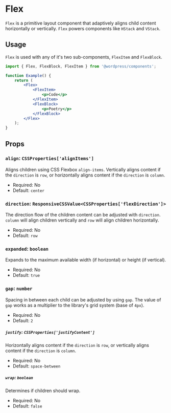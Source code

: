 # Flex

`Flex` is a primitive layout component that adaptively aligns child content horizontally or vertically. `Flex` powers components like `HStack` and `VStack`.

## Usage

`Flex` is used with any of it's two sub-components, `FlexItem` and `FlexBlock`.

```jsx
import { Flex, FlexBlock, FlexItem } from '@wordpress/components';

function Example() {
	return (
		<Flex>
			<FlexItem>
				<p>Code</p>
			</FlexItem>
			<FlexBlock>
				<p>Poetry</p>
			</FlexBlock>
		</Flex>
	);
}
```

## Props

### `align`: `CSSProperties['alignItems']`

Aligns children using CSS Flexbox `align-items`. Vertically aligns content if the `direction` is `row`, or horizontally aligns content if the `direction` is `column`.

-   Required: No
-   Default: `center`

### `direction`: `ResponsiveCSSValue<CSSProperties['flexDirection']>`

The direction flow of the children content can be adjusted with `direction`. `column` will align children vertically and `row` will align children horizontally.

-   Required: No
-   Default: `row`

### `expanded`: `boolean`

Expands to the maximum available width (if horizontal) or height (if vertical).

-   Required: No
-   Default: `true`

### `gap`: `number`

Spacing in between each child can be adjusted by using `gap`. The value of `gap` works as a multiplier to the library's grid system (base of `4px`).

-   Required: No
-   Default: `2`

##### `justify`: `CSSProperties['justifyContent']`

Horizontally aligns content if the `direction` is `row`, or vertically aligns content if the `direction` is `column`.

-   Required: No
-   Default: `space-between`

##### `wrap`: `boolean`

Determines if children should wrap.

-   Required: No
-   Default: `false`
